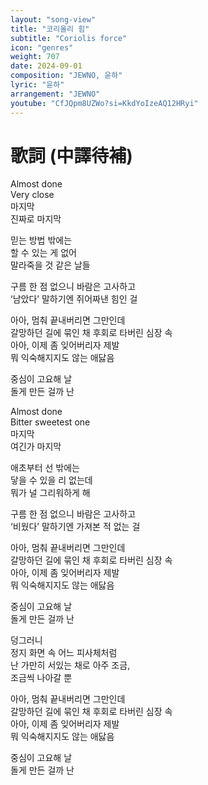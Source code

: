 ```yaml
---
layout: "song-view"
title: "코리올리 힘"
subtitle: "Coriolis force"
icon: "genres"
weight: 707
date: 2024-09-01
composition: "JEWNO, 윤하"
lyric: "윤하"
arrangement: "JEWNO"
youtube: "CfJQpm8UZWo?si=KkdYoIzeAQ12HRyi"
---
```


# 歌詞 (中譯待補)

Almost done  
Very close  
마지막  
진짜로 마지막  

믿는 방법 밖에는  
할 수 있는 게 없어  
말라죽을 것 같은 날들  

구름 한 점 없으니 바람은 고사하고  
‘남았다’ 말하기엔 쥐어짜낸 힘인 걸  

아아, 멈춰 끝내버리면 그만인데  
갈망하던 길에 묶인 채 후회로 타버린 심장 속  
아아, 이제 좀 잊어버리자 제발  
뭐 익숙해지지도 않는 애닳음  

중심이 고요해 날  
돌게 만든 걸까 난  

Almost done  
Bitter sweetest one  
마지막  
여긴가 마지막  

애초부터 선 밖에는  
닿을 수 있을 리 없는데  
뭐가 널 그리워하게 해  

구름 한 점 없으니 바람은 고사하고  
‘비웠다’ 말하기엔 가져본 적 없는 걸  

아아, 멈춰 끝내버리면 그만인데  
갈망하던 길에 묶인 채 후회로 타버린 심장 속  
아아, 이제 좀 잊어버리자 제발  
뭐 익숙해지지도 않는 애닳음  

중심이 고요해 날  
돌게 만든 걸까 난  

덩그러니  
정지 화면 속 어느 피사체처럼  
난 가만히 서있는 채로 아주 조금,  
조금씩 나아갈 뿐  

아아, 멈춰 끝내버리면 그만인데  
갈망하던 길에 묶인 채 후회로 타버린 심장 속  
아아, 이제 좀 잊어버리자 제발  
뭐 익숙해지지도 않는 애닳음  

중심이 고요해 날  
돌게 만든 걸까 난  
